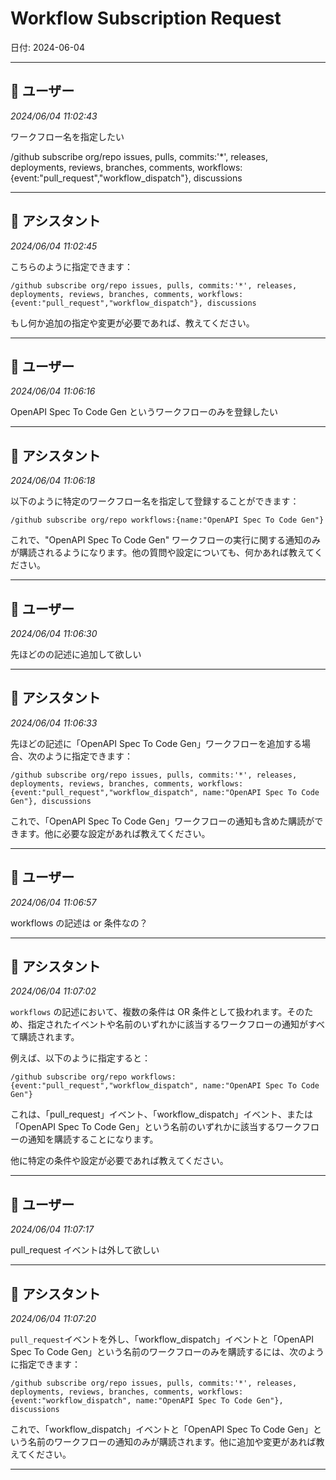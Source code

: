 # Workflow Subscription Request

日付: 2024-06-04

---

## 👤 ユーザー
*2024/06/04 11:02:43*

ワークフロー名を指定したい

/github subscribe org/repo issues, pulls, commits:'*', releases, deployments, reviews, branches, comments, workflows:{event:"pull_request","workflow_dispatch"}, discussions

---

## 🤖 アシスタント
*2024/06/04 11:02:45*

こちらのように指定できます：

```
/github subscribe org/repo issues, pulls, commits:'*', releases, deployments, reviews, branches, comments, workflows:{event:"pull_request","workflow_dispatch"}, discussions
```

もし何か追加の指定や変更が必要であれば、教えてください。

---

## 👤 ユーザー
*2024/06/04 11:06:16*

OpenAPI Spec To Code Gen というワークフローのみを登録したい

---

## 🤖 アシスタント
*2024/06/04 11:06:18*

以下のように特定のワークフロー名を指定して登録することができます：

```plaintext
/github subscribe org/repo workflows:{name:"OpenAPI Spec To Code Gen"}
```

これで、"OpenAPI Spec To Code Gen" ワークフローの実行に関する通知のみが購読されるようになります。他の質問や設定についても、何かあれば教えてください。

---

## 👤 ユーザー
*2024/06/04 11:06:30*

先ほどのの記述に追加して欲しい

---

## 🤖 アシスタント
*2024/06/04 11:06:33*

先ほどの記述に「OpenAPI Spec To Code Gen」ワークフローを追加する場合、次のように指定できます：

```plaintext
/github subscribe org/repo issues, pulls, commits:'*', releases, deployments, reviews, branches, comments, workflows:{event:"pull_request","workflow_dispatch", name:"OpenAPI Spec To Code Gen"}, discussions
```

これで、「OpenAPI Spec To Code Gen」ワークフローの通知も含めた購読ができます。他に必要な設定があれば教えてください。

---

## 👤 ユーザー
*2024/06/04 11:06:57*

workflows の記述は or 条件なの？

---

## 🤖 アシスタント
*2024/06/04 11:07:02*

`workflows` の記述において、複数の条件は OR 条件として扱われます。そのため、指定されたイベントや名前のいずれかに該当するワークフローの通知がすべて購読されます。

例えば、以下のように指定すると：

```plaintext
/github subscribe org/repo workflows:{event:"pull_request","workflow_dispatch", name:"OpenAPI Spec To Code Gen"}
```

これは、「pull_request」イベント、「workflow_dispatch」イベント、または「OpenAPI Spec To Code Gen」という名前のいずれかに該当するワークフローの通知を購読することになります。

他に特定の条件や設定が必要であれば教えてください。

---

## 👤 ユーザー
*2024/06/04 11:07:17*

pull_request イベントは外して欲しい

---

## 🤖 アシスタント
*2024/06/04 11:07:20*

`pull_request`イベントを外し、「workflow_dispatch」イベントと「OpenAPI Spec To Code Gen」という名前のワークフローのみを購読するには、次のように指定できます：

```plaintext
/github subscribe org/repo issues, pulls, commits:'*', releases, deployments, reviews, branches, comments, workflows:{event:"workflow_dispatch", name:"OpenAPI Spec To Code Gen"}, discussions
```

これで、「workflow_dispatch」イベントと「OpenAPI Spec To Code Gen」という名前のワークフローの通知のみが購読されます。他に追加や変更があれば教えてください。

---
